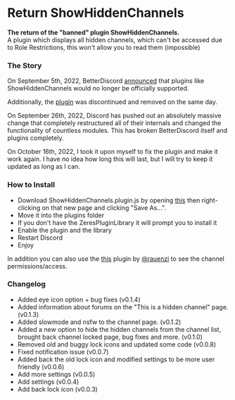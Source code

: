 # Return ShowHiddenChannels
<p align="left">
    <b>The return of the "banned" plugin ShowHiddenChannels.</b><br>
    A plugin which displays all hidden channels, which can't be accessed due to Role Restrictions, this won't allow you to read them (impossible)
</p>

### The Story

On September 5th, 2022, BetterDiscord [announced](https://discord.com/channels/86004744966914048/178208945410801665/1016268576283426866) that plugins like ShowHiddenChannels would no longer be officially supported.

Additionally, the [plugin](https://github.com/mwittrien/BetterDiscordAddons/tree/master/Plugins/ShowHiddenChannels) was discontinued and removed on the same day.

On September 26th, 2022, Discord has pushed out an absolutely massive change that completely restructured all of their internals and changed the functionality of countless modules. This has broken BetterDiscord itself and plugins completely.

On October 16th, 2022, I took it upon myself to fix the plugin and make it work again. I have no idea how long this will last, but I will try to keep it updated as long as I can.
### How to Install
- Download ShowHiddenChannels.plugin.js by opening [this](https://raw.githubusercontent.com/JustOptimize/return-ShowHiddenChannels/main/ShowHiddenChannels.plugin.js) then right-clicking on that new page and clicking "Save As...".
- Move it into the plugins folder
- If you don't have the ZeresPluginLibrary it will prompt you to install it
- Enable the plugin and the library
- Restart Discord
- Enjoy

In addition you can also use the [this](https://github.com/rauenzi/BetterDiscordAddons/tree/master/Plugins/PermissionsViewer) plugin by [@rauenzi](https://github.com/rauenzi/) to see the channel permissions/access.

### Changelog
- Added eye icon option + bug fixes (v0.1.4)
- Added information about forums on the "This is a hidden channel" page. (v0.1.3)
- Added slowmode and nsfw to the channel page. (v0.1.2)
- Added a new option to hide the hidden channels from the channel list, brought back channel locked page, bug fixes and more. (v0.1.0)
- Removed old and buggy lock icons and updated some code (v0.0.8)
- Fixed notification issue (v0.0.7)
- Added back the old lock icon and modified settings to be more user friendly (v0.0.6)
- Add more settings (v0.0.5)
- Add settings (v0.0.4)
- Add back lock icon (v0.0.3)
